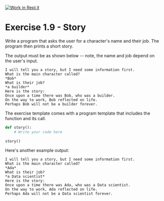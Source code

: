 [![Work in Repl.it](https://classroom.github.com/assets/work-in-replit-14baed9a392b3a25080506f3b7b6d57f295ec2978f6f33ec97e36a161684cbe9.svg)](https://classroom.github.com/online_ide?assignment_repo_id=4413581&assignment_repo_type=AssignmentRepo)
# Exercise 1.9 - Story 

Write a program that asks the user for a character's name and their job. The program then prints a short story.

The output must be as shown below -- note, the name and job depend on the user's input.

```plaintext
I will tell you a story, but I need some information first.
What is the main character called?
*Bob*
What is their job?
*a builder*
Here is the story:
Once upon a time there was Bob, who was a builder.
On the way to work, Bob reflected on life.
Perhaps Bob will not be a builder forever.
```

The exercise template comes with a program template that includes the function and its call.

```python
def story():
    # Write your code here
    
story()
```

Here's another example output:

```plaintext
I will tell you a story, but I need some information first.
What is the main character called?
*Ada*
What is their job?
*a Data scientist*
Here is the story:
Once upon a time there was Ada, who was a Data scientist.
On the way to work, Ada reflected on life.
Perhaps Ada will not be a Data scientist forever.
```
